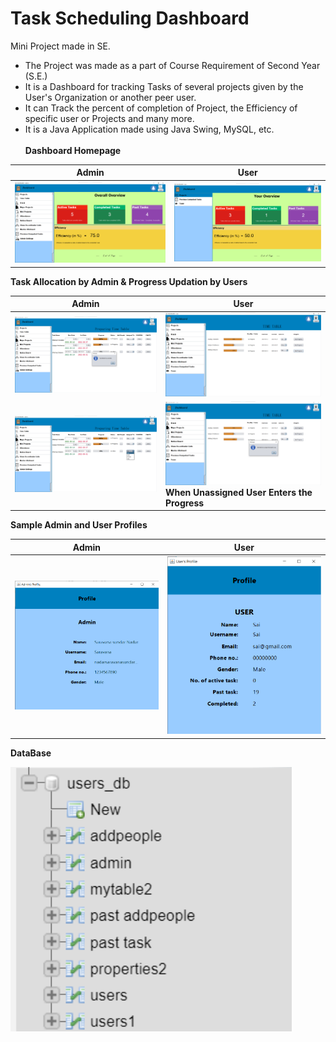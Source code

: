 # Task Scheduling Dashboard
Mini Project made in SE.
- The Project was made as a part of Course Requirement of Second Year (S.E.) 
- It is a Dashboard for tracking Tasks of several projects given by the User's Organization or another peer user.
- It can Track the percent of completion of Project, the Efficiency of specific user or Projects and many more. 
- It is a Java Application made using Java Swing, MySQL, etc.
<br> <br>
**Dashboard Homepage**

|     Admin  |    User     |
|------------|-------------|
| <img src="https://github.com/saravana-sn/TaskSchedulingDashboard/blob/master/Screenshots/mp3.png?raw=true" width="500"> | <img src="https://github.com/saravana-sn/TaskSchedulingDashboard/blob/master/Screenshots/mp14.png?raw=true" width="500"> |

**Task Allocation by Admin & Progress Updation by Users**

|     Admin  |    User     |
|------------|-------------|
| <img src="https://github.com/saravana-sn/TaskSchedulingDashboard/blob/master/Screenshots/mp6.png?raw=true" width="500"> | <img src="https://github.com/saravana-sn/TaskSchedulingDashboard/blob/master/Screenshots/mp17.png?raw=true" width="500"> |
| <img src="https://github.com/saravana-sn/TaskSchedulingDashboard/blob/master/Screenshots/mp7.png?raw=true" width="500">  | <img src="https://github.com/saravana-sn/TaskSchedulingDashboard/blob/master/Screenshots/mp18.png?raw=true" width="500"> <br> **When Unassigned User Enters the Progress** |

**Sample Admin and User Profiles**

|     Admin  |    User     |
|------------|-------------|
| <img src="https://github.com/saravana-sn/TaskSchedulingDashboard/blob/master/Screenshots/ap.png?raw=true" width="450"> | <img src="https://github.com/saravana-sn/TaskSchedulingDashboard/blob/master/Screenshots/up.png?raw=true" width="500"> |

**DataBase**

<img src="https://github.com/saravana-sn/TaskSchedulingDashboard/blob/master/Screenshots/tables.png?raw=true" width="450">
